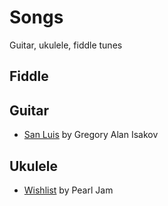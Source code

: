 # Songs
Guitar, ukulele, fiddle tunes

## Fiddle

## Guitar
* [San Luis](san_luis_guitar.md) by Gregory Alan Isakov

## Ukulele
* [Wishlist](wishlist_ukulele.md) by Pearl Jam

